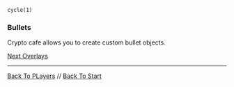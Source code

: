 ```load-water-bullet
cycle(1)

```

### Bullets

Crypto cafe allows you to create custom bullet objects.


[Next Overlays](overlays.md)

---

[Back To PLayers](players.md) //
[Back To Start](start.md)

